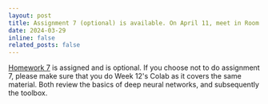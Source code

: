 ```yaml
---
layout: post
title: Assignment 7 (optional) is available. On April 11, meet in Room 301 for one class only
date: 2024-03-29
inline: false
related_posts: false
---
```


[Homework 7](../../assignment-7) is assigned and is optional. If you choose not to do assignment 7, please make sure that you do Week 12's Colab as it covers the same material. Both review the basics of deep neural networks, and subsequently the toolbox.
